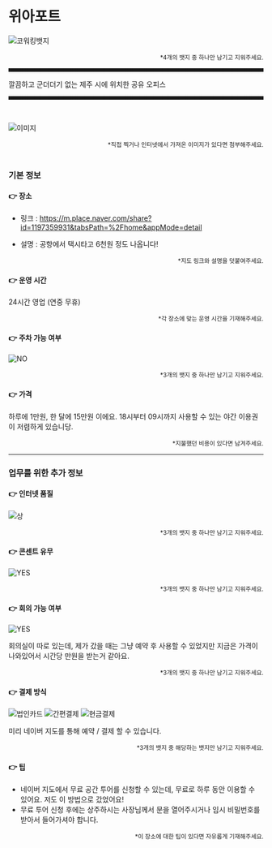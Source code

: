 # 위아포트

![코워킹뱃지](https://img.shields.io/badge/COWORKING-DC8686?style=for-the-badge&&logoColor=white)

<div align="right"><sup>*4개의 뱃지 중 하나만 남기고 지워주세요.</sup></div>

<hr style="border-style: dashed;">
깔끔하고 군더더기 없는 제주 시에 위치한 공유 오피스
<hr style="border-style: dashed;">

<br>

![이미지](https://postfiles.pstatic.net/MjAyMzA2MDhfMTky/MDAxNjg2MTkzMjQwNjU2.p9VhL-XS3ZmwUMYVAHWemqL3aap-3KAhxsNklNeLL1gg.ky_xxCT2u6Iz-F4HjhSu2QR4NNwUTNtRCjONKBaXIhQg.JPEG.gmldms784/IMG_7561.jpg?type=w966)

<div align="right"><sub>*직접 찍거나 인터넷에서 가져온 이미지가 있다면 첨부해주세요.</sub></div>

<br>

### 기본 정보

#### 👉 장소

* 링크 : https://m.place.naver.com/share?id=1197359931&tabsPath=%2Fhome&appMode=detail

* 설명 : 공항에서 택시타고 6천원 정도 나옵니다!

<div align="right"><sub>*지도 링크와 설명을 덧붙여주세요.</sub></div>

#### 👉 운영 시간

24시간 영업 (연중 무휴)

<div align="right"><sub>*각 장소에 맞는 운영 시간을 기재해주세요.</sub></div>

#### 👉 주차 가능 여부

![NO](https://img.shields.io/badge/불가해요-04364A?style=for-the-badge&&logoColor=white)

<div align="right"><sub>*3개의 뱃지 중 하나만 남기고 지워주세요.</sub></div>

#### 👉 가격

하루에 1만원, 한 달에 15만원 이에요.
18시부터 09시까지 사용할 수 있는 야간 이용권이 저렴하게 있습니당.

<div align="right"><sub>*지불했던 비용이 있다면 남겨주세요.</sub></div>

---
### 업무를 위한 추가 정보

#### 👉 인터넷 품질 

![상](https://img.shields.io/badge/빨라요-1AACAC?style=for-the-badge&&logoColor=white)

<div align="right"><sub>*3개의 뱃지 중 하나만 남기고 지워주세요.</sub></div>

#### 👉 콘센트 유무

![YES](https://img.shields.io/badge/많아요-1AACAC?style=for-the-badge&&logoColor=white)

<div align="right"><sub>*3개의 뱃지 중 하나만 남기고 지워주세요.</sub></div>

#### 👉 회의 가능 여부

![YES](https://img.shields.io/badge/회의%20가능해요-1AACAC?style=for-the-badge&&logoColor=white)

회의실이 따로 있는데, 제가 갔을 때는 그냥 예약 후 사용할 수 있었지만 지금은 가격이 나와있어서 시간당 만원을 받는거 같아요.

<div align="right"><sub>*3개의 뱃지 중 하나만 남기고 지워주세요.</sub></div>

#### 👉 결제 방식

![법인카드](https://img.shields.io/badge/법인카드%20가능해요-1AACAC?style=for-the-badge&&logoColor=white)
![간편결제](https://img.shields.io/badge/간편결제%20가능해요-176B87?style=for-the-badge&&logoColor=white)
![현금결제](https://img.shields.io/badge/현금%20가능해요-04364A?style=for-the-badge&&logoColor=white)

미리 네이버 지도를 통해 예약 / 결제 할 수 있습니다.

<div align="right"><sub>*3개의 뱃지 중 해당하는 뱃지만 남기고 지워주세요.</sub></div>


#### 👉 팁

- 네이버 지도에서 무료 공간 투어를 신청할 수 있는데, 무료로 하루 동안 이용할 수 있어요. 저도 이 방법으로 갔었어요!
- 무료 투어 신청 후에는 상주하시는 사장님께서 문을 열어주시거나 임시 비밀번호를 받아서 들어가셔야 합니다.

<div align="right"><sub>*이 장소에 대한 팁이 있다면 자유롭게 기재해주세요.</sub></div>

